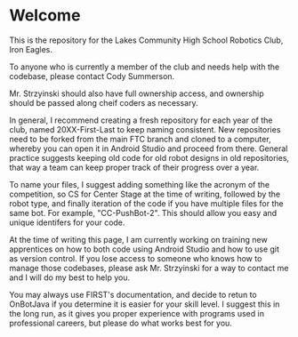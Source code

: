 # Welcome

This is the repository for the Lakes Community High School Robotics Club, Iron Eagles.

To anyone who is currently a member of the club and needs help with the codebase, please contact Cody Summerson.

Mr. Strzyinski should also have full ownership access, and ownership should be passed along cheif coders as necessary.

In general, I recommend creating a fresh repository for each year of the club, named 20XX-First-Last to keep naming consistent. New repositories need to be forked from the main FTC branch and cloned to a computer, whereby you can open it in Android Studio and proceed from there. General practice suggests keeping old code for old robot designs in old repositories, that way a team can keep proper track of their progress over a year.

To name your files, I suggest adding something like the acronym of the competition, so CS for Center Stage at the time of writing, followed by the robot type, and finally iteration of the code if you have multiple files for the same bot. For example, "CC-PushBot-2". This should allow you easy and unique identifers for your code.

At the time of writing this page, I am currently working on training new apprentices on how to both code using Android Studio and how to use git as version control. If you lose access to someone who knows how to manage those codebases, please ask Mr. Strzyinski for a way to contact me and I will do my best to help you.

You may always use FIRST's documentation, and decide to retun to OnBotJava if you determine it is easier for your skill level. I suggest this in the long run, as it gives you proper experience with programs used in professional careers, but please do what works best for you.
